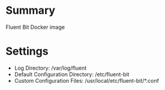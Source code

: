 # Summary
Fluent Bit Docker image

# Settings
- Log Directory: /var/log/fluent
- Default Configuration Directory: /etc/fluent-bit
- Custom Configuration Files: /usr/local/etc/fluent-bit/*.conf
